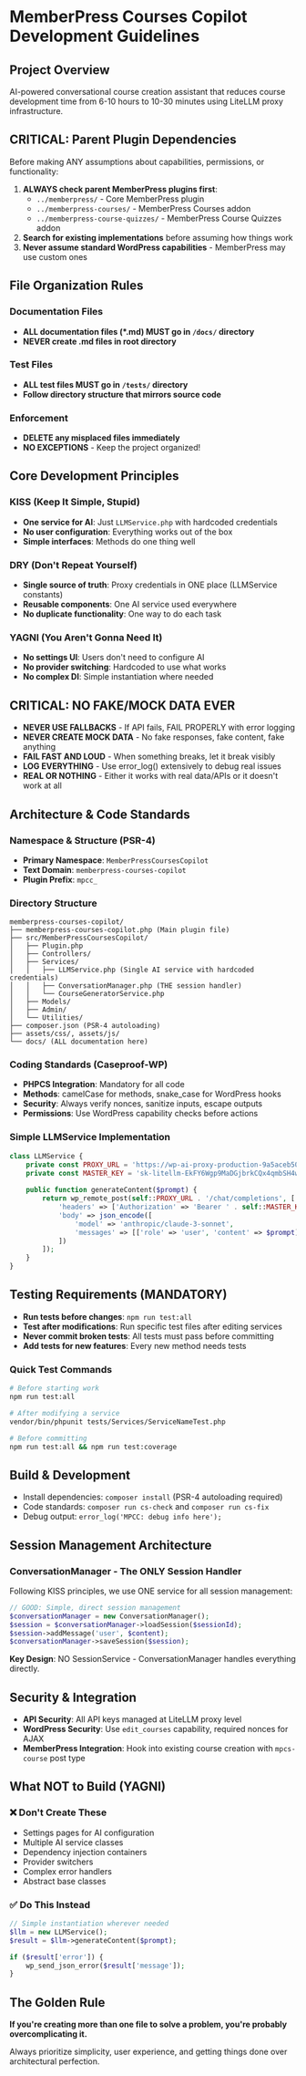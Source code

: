# MemberPress Courses Copilot Development Guidelines

## Project Overview
AI-powered conversational course creation assistant that reduces course development time from 6-10 hours to 10-30 minutes using LiteLLM proxy infrastructure.

## CRITICAL: Parent Plugin Dependencies
Before making ANY assumptions about capabilities, permissions, or functionality:
1. **ALWAYS check parent MemberPress plugins first**:
   - `../memberpress/` - Core MemberPress plugin
   - `../memberpress-courses/` - MemberPress Courses addon
   - `../memberpress-course-quizzes/` - MemberPress Course Quizzes addon
2. **Search for existing implementations** before assuming how things work
3. **Never assume standard WordPress capabilities** - MemberPress may use custom ones

## File Organization Rules
### Documentation Files
- **ALL documentation files (*.md) MUST go in `/docs/` directory**
- **NEVER create .md files in root directory**

### Test Files  
- **ALL test files MUST go in `/tests/` directory**
- **Follow directory structure that mirrors source code**

### Enforcement
- **DELETE any misplaced files immediately**
- **NO EXCEPTIONS** - Keep the project organized!

## Core Development Principles

### KISS (Keep It Simple, Stupid)
- **One service for AI**: Just `LLMService.php` with hardcoded credentials
- **No user configuration**: Everything works out of the box
- **Simple interfaces**: Methods do one thing well

### DRY (Don't Repeat Yourself)
- **Single source of truth**: Proxy credentials in ONE place (LLMService constants)
- **Reusable components**: One AI service used everywhere
- **No duplicate functionality**: One way to do each task

### YAGNI (You Aren't Gonna Need It)
- **No settings UI**: Users don't need to configure AI
- **No provider switching**: Hardcoded to use what works
- **No complex DI**: Simple instantiation where needed

## CRITICAL: NO FAKE/MOCK DATA EVER
- **NEVER USE FALLBACKS** - If API fails, FAIL PROPERLY with error logging
- **NEVER CREATE MOCK DATA** - No fake responses, fake content, fake anything
- **FAIL FAST AND LOUD** - When something breaks, let it break visibly
- **LOG EVERYTHING** - Use error_log() extensively to debug real issues
- **REAL OR NOTHING** - Either it works with real data/APIs or it doesn't work at all

## Architecture & Code Standards

### Namespace & Structure (PSR-4)
- **Primary Namespace**: `MemberPressCoursesCopilot`
- **Text Domain**: `memberpress-courses-copilot`
- **Plugin Prefix**: `mpcc_`

### Directory Structure
```
memberpress-courses-copilot/
├── memberpress-courses-copilot.php (Main plugin file)
├── src/MemberPressCoursesCopilot/
│   ├── Plugin.php
│   ├── Controllers/
│   ├── Services/
│   │   ├── LLMService.php (Single AI service with hardcoded credentials)
│   │   ├── ConversationManager.php (THE session handler)
│   │   └── CourseGeneratorService.php
│   ├── Models/
│   ├── Admin/
│   └── Utilities/
├── composer.json (PSR-4 autoloading)
├── assets/css/, assets/js/
└── docs/ (ALL documentation here)
```

### Coding Standards (Caseproof-WP)
- **PHPCS Integration**: Mandatory for all code
- **Methods**: camelCase for methods, snake_case for WordPress hooks
- **Security**: Always verify nonces, sanitize inputs, escape outputs
- **Permissions**: Use WordPress capability checks before actions

### Simple LLMService Implementation
```php
class LLMService {
    private const PROXY_URL = 'https://wp-ai-proxy-production-9a5aceb50dde.herokuapp.com';
    private const MASTER_KEY = 'sk-litellm-EkFY6Wgp9MaDGjbrkCQx4qmbSH4wa0XrEVJmklFcYgw=';
    
    public function generateContent($prompt) {
        return wp_remote_post(self::PROXY_URL . '/chat/completions', [
            'headers' => ['Authorization' => 'Bearer ' . self::MASTER_KEY],
            'body' => json_encode([
                'model' => 'anthropic/claude-3-sonnet',
                'messages' => [['role' => 'user', 'content' => $prompt]]
            ])
        ]);
    }
}
```

## Testing Requirements (MANDATORY)
- **Run tests before changes**: `npm run test:all`
- **Test after modifications**: Run specific test files after editing services  
- **Never commit broken tests**: All tests must pass before committing
- **Add tests for new features**: Every new method needs tests

### Quick Test Commands
```bash
# Before starting work
npm run test:all

# After modifying a service
vendor/bin/phpunit tests/Services/ServiceNameTest.php

# Before committing  
npm run test:all && npm run test:coverage
```

## Build & Development
- Install dependencies: `composer install` (PSR-4 autoloading required)
- Code standards: `composer run cs-check` and `composer run cs-fix`
- Debug output: `error_log('MPCC: debug info here');`

## Session Management Architecture
### ConversationManager - The ONLY Session Handler
Following KISS principles, we use ONE service for all session management:

```php
// GOOD: Simple, direct session management
$conversationManager = new ConversationManager();
$session = $conversationManager->loadSession($sessionId);
$session->addMessage('user', $content);
$conversationManager->saveSession($session);
```

**Key Design**: NO SessionService - ConversationManager handles everything directly.

## Security & Integration
- **API Security**: All API keys managed at LiteLLM proxy level
- **WordPress Security**: Use `edit_courses` capability, required nonces for AJAX
- **MemberPress Integration**: Hook into existing course creation with `mpcs-course` post type

## What NOT to Build (YAGNI)
### ❌ Don't Create These
- Settings pages for AI configuration
- Multiple AI service classes  
- Dependency injection containers
- Provider switchers
- Complex error handlers
- Abstract base classes

### ✅ Do This Instead
```php
// Simple instantiation wherever needed
$llm = new LLMService();
$result = $llm->generateContent($prompt);

if ($result['error']) {
    wp_send_json_error($result['message']);
}
```

## The Golden Rule
**If you're creating more than one file to solve a problem, you're probably overcomplicating it.**

Always prioritize simplicity, user experience, and getting things done over architectural perfection.
